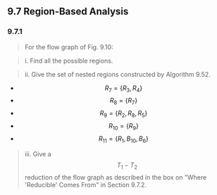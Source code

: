 ## 9.7 Region-Based Analysis

### 9.7.1

> For the flow graph of Fig. 9.10:

> i. Find all the possible regions.

> ii. Give the set of nested regions constructed by Algorithm 9.52.

* $$R_7 = \{ R_3, R_4 \}$$
* $$R_8 = \{ R_7 \}$$
* $$R_9 = \{ R_2, R_8, R_5 \}$$
* $$R_{10} = \{ R_9 \}$$
* $$R_{11} = \{ R_1, B_{10}, B_6 \}$$

> iii. Give a $$T_1-T_2$$ reduction of the flow graph as described in the box on "Where 'Reducible' Comes From" in Section 9.7.2.
